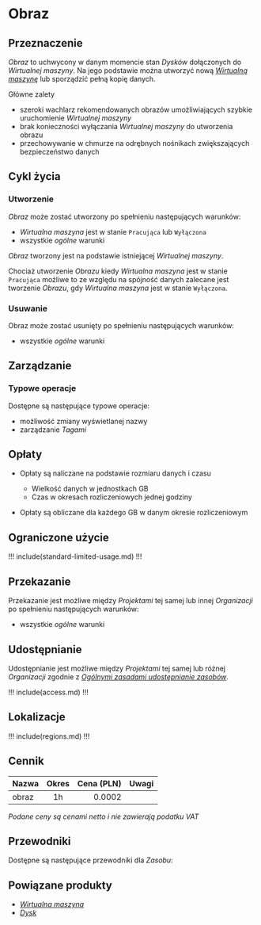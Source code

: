 # Obraz

## Przeznaczenie

*Obraz* to uchwycony w danym momencie stan *Dysków* dołączonych do *Wirtualnej maszyny*. Na jego podstawie można utworzyć nową *[Wirtualną maszynę](/resource/compute/virtual-machine.md)* lub sporządzić pełną kopię danych.

Główne zalety

* szeroki wachlarz rekomendowanych obrazów umożliwiających szybkie uruchomienie *Wirtualnej maszyny*
* brak konieczności wyłączania *Wirtualnej maszyny* do utworzenia obrazu
* przechowywanie w chmurze na odrębnych nośnikach zwiększających bezpieczeństwo danych

## Cykl życia

### Utworzenie

*Obraz* może zostać utworzony po spełnieniu następujących warunków: 

* *Wirtualna maszyna* jest w stanie `Pracująca` lub `Wyłączona`
* wszystkie *ogólne* warunki

*Obraz* tworzony jest na podstawie istniejącej *Wirtualnej maszyny*.

Chociaż utworzenie *Obrazu* kiedy *Wirtualna maszyna* jest w stanie `Pracująca` możliwe to ze względu na spójność danych zalecane jest tworzenie *Obrazu*, gdy *Wirtualna maszyna* jest w stanie `Wyłączona`.

### Usuwanie

Obraz może zostać usunięty po spełnieniu następujących warunków: 

* wszystkie *ogólne* warunki

## Zarządzanie

### Typowe operacje

Dostępne są następujące typowe operacje:

* możliwość zmiany wyświetlanej nazwy
* zarządzanie *Tagami*

## Opłaty

* Opłaty są naliczane na podstawie rozmiaru danych i czasu

    * Wielkość danych w jednostkach GB
    * Czas w okresach rozliczeniowych jednej godziny

* Opłaty są obliczane dla każdego GB w danym okresie rozliczeniowym

## Ograniczone użycie

!!! include(standard-limited-usage.md) !!!

## Przekazanie

Przekazanie jest możliwe między *Projektami* tej samej lub innej *Organizacji* po spełnieniu następujących warunków:

* wszystkie *ogólne* warunki

## Udostępnianie

Udostępnianie jest możliwe między *Projektami* tej samej lub różnej *Organizacji* zgodnie z *[Ogólnymi zasadami udostępnianie zasobów]()*.

!!! include(access.md) !!!

## Lokalizacje

!!! include(regions.md) !!!

## Cennik

Nazwa              | Okres  | Cena (PLN) | Uwagi
------------------ | :----: | ---------: | :----:
obraz              |   1h   |     0.0002 | 

*Podane ceny są cenami netto i nie zawierają podatku VAT*

## Przewodniki

Dostępne są następujące przewodniki dla *Zasobu*:

<PageList path_re="guide/storage/image/"/>

## Powiązane produkty

* *[Wirtualna maszyna]()*
* *[Dysk]()*
